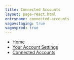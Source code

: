 ```yaml
---
title: Connected Accounts
layout: page-react.html
entryname: connected-accounts
vagovstaging: true
vagovprod: true
---
```

<nav aria-label="Breadcrumb" aria-live="polite" class="va-nav-breadcrumbs" id="va-breadcrumbs">
  <ul class="row va-nav-breadcrumbs-list columns" id="va-breadcrumbs-list">
    <li><a href="/" onClick="recordEvent({ event: 'nav-breadcrumb', 'nav-breadcrumb-section': 'home' });">Home</a></li>
    <li><a href="/account/">Your Account Settings</a></li>
    <li><a aria-current="page" href="/account/connected-accounts/">Connected Accounts</a></li>
  </ul>
</nav>

